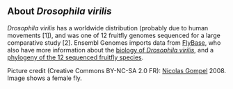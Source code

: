 About *Drosophila virilis*
--------------------------

*Drosophila virilis* has a worldwide distribution (probably due to human
movements \[1\]), and was one of 12 fruitfly genomes sequenced for a
large comparative study \[2\]. Ensembl Genomes imports data from
[FlyBase](https://flybase.org/), who also have more information about the
[biology of *Drosophila
virilis*](https://fb2017_05.flybase.org/reports/FBsp00000251.html), and a
[phylogeny of the 12 sequenced fruitfly
species](https://fb2017_05.flybase.org/static_pages/species/sequenced_species.html).

Picture credit (Creative Commons BY-NC-SA 2.0 FR): [Nicolas
Gompel](http://www.ibdml.univ-mrs.fr/equipes/BP_NG/Illustrations/sequenced%20Drosophila%20species.html)
2008. Image shows a female fly.
